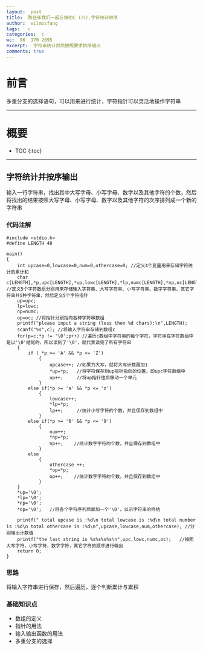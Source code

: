 ```yaml
---
layout:  post
title:  那些年我们一起忘掉的C (八).字符统计排序
author:  wilmosfang
tags:   c 
categories:  c
wc:  96  170 2695 
excerpt:  字符串统计然后按照要求排序输出
comments: true
---
```



# 前言

多重分支的选择语句，可以用来进行统计，字符指针可以灵活地操作字符串

---


# 概要

* TOC
{:toc}


---

## 字符统计并按序输出

输入一行字符串，找出其中大写字母、小写字母、数字以及其他字符的个数，然后将找出的结果按照大写字母、小写字母、数字以及其他字符的次序排列成一个新的字符串

### 代码注解

~~~
#include <stdio.h>
#define LENGTH 40

main()
{
	int upcase=0,lowcase=0,num=0,othercase=0; //定义4个变量用来存储字符统计的累计和
	char c[LENGTH],*p,upc[LENGTH],*up,lowc[LENGTH],*lp,numc[LENGTH],*np,oc[LENGTH],*op; //定义5个字符数组分别用来存储输入字符串、大写字符串、小写字符串、数字字符串、其它字符串共5种字符串，然后定义5个字符指针
	up=upc;
	lp=lowc;
	np=numc;
	op=oc; //将指针分别指向各种字符串数组
	printf("please input a string (less then %d chars):\n",LENGTH);
	scanf("%s",c); //将输入字符串存储到数组c
	for(p=c;*p != '\0';p++) //遍历c数组中字符串的每个字符，字符串在字符数组中是以'\0'结尾的，所以读到了'\0'，就代表读完了所有字符串
	{
		if ( *p >= 'A' && *p <= 'Z')
			{
				upcase++; //如果为大写，就将大写计数器加1
				*up=*p;   //将字符保存到up指针指向的位置，即upc字符数组中
				up++;	  //将up指针往后移动一个单元
			}      
		else if(*p >= 'a' && *p <= 'z') 
			{
				lowcase++;
				*lp=*p;
				lp++;     //统计小写字符的个数，并且保存到数组中
			}
		else if(*p >= '0' && *p <= '9')
			{
				num++;
				*np=*p;
				np++;    //统计数字字符的个数，并且保存到数组中
			}
		else 
			{
				othercase ++;
				*op=*p;
				op++;    //统计数字字符的个数，并且保存到数组中
			}
	}
	*up='\0';
	*lp='\0';
	*np='\0';
	*op='\0';   //将各个字符序列后面加一个'\0'，以示字符串的终结
	
	printf(" total upcase is :%d\n total lowcase is :%d\n total number is :%d\n total othercase is :%d\n",upcase,lowcase,num,othercase); //分别输出计数值
	printf("the last string is %s%s%s%s\n",upc,lowc,numc,oc);   //按照大写字符，小写字符，数字字符，其它字符的顺序进行输出
	return 0;
}
~~~


### 思路

将输入字符串进行保存，然后遍历，逐个判断累计与累积

### 基础知识点

* 数组的定义
* 指针的用法
* 输入输出函数的用法
* 多重分支的选择
